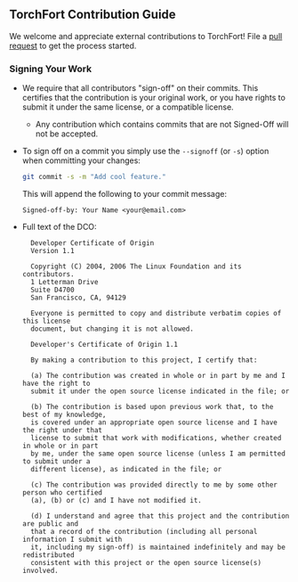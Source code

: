## TorchFort Contribution Guide
We welcome and appreciate external contributions to TorchFort! File a [pull request](https://github.com/NVIDIA/TorchFort/compare)
to get the process started.

### Signing Your Work

- We require that all contributors "sign-off" on their commits. This certifies that the
contribution is your original work, or you have rights to submit it under the same
license, or a compatible license.

  - Any contribution which contains commits that are not Signed-Off will not be accepted.

- To sign off on a commit you simply use the `--signoff` (or `-s`) option when
committing your changes:

  ```bash
  git commit -s -m "Add cool feature."
  ```

  This will append the following to your commit message:

  ```text
  Signed-off-by: Your Name <your@email.com>
  ```

- Full text of the DCO:

  ```text
    Developer Certificate of Origin
    Version 1.1

    Copyright (C) 2004, 2006 The Linux Foundation and its contributors.
    1 Letterman Drive
    Suite D4700
    San Francisco, CA, 94129

    Everyone is permitted to copy and distribute verbatim copies of this license 
    document, but changing it is not allowed.
  ```

  ```text
    Developer's Certificate of Origin 1.1

    By making a contribution to this project, I certify that:

    (a) The contribution was created in whole or in part by me and I have the right to 
    submit it under the open source license indicated in the file; or

    (b) The contribution is based upon previous work that, to the best of my knowledge,
    is covered under an appropriate open source license and I have the right under that
    license to submit that work with modifications, whether created in whole or in part
    by me, under the same open source license (unless I am permitted to submit under a
    different license), as indicated in the file; or

    (c) The contribution was provided directly to me by some other person who certified
    (a), (b) or (c) and I have not modified it.

    (d) I understand and agree that this project and the contribution are public and
    that a record of the contribution (including all personal information I submit with
    it, including my sign-off) is maintained indefinitely and may be redistributed
    consistent with this project or the open source license(s) involved.

  ```
